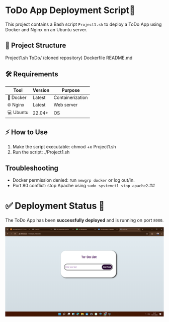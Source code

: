 # ToDo App Deployment Script🚀
This project contains a Bash script `Project1.sh` to deploy a ToDo App using Docker and Nginx on an Ubuntu server.

## 📁 Project Structure
Project1.sh
ToDo/ (cloned repository)
Dockerfile
README.md

<!-- ![](Task03.png) -->

## 🛠 Requirements
| Tool | Version | Purpose |
|------|--------|---------|
|🐳 Docker | Latest | Containerization |
|🌐 Nginx | Latest | Web server |
| 💻 Ubuntu | 22.04+ | OS |
<!-- 
![](Task02.png) -->

## ⚡ How to Use
1. Make the script executable:
   chmod +x Project1.sh
2. Run the script:
   ./Project1.sh
   
## Troubleshooting
- Docker permission denied: run `newgrp docker` or log out/in.
- Port 80 conflict: stop Apache using `sudo systemctl stop apache2`.## 

# ✅ Deployment Status 🎉

The ToDo App has been **successfully deployed** and is running on port `8080`.

![](Task01.png)










